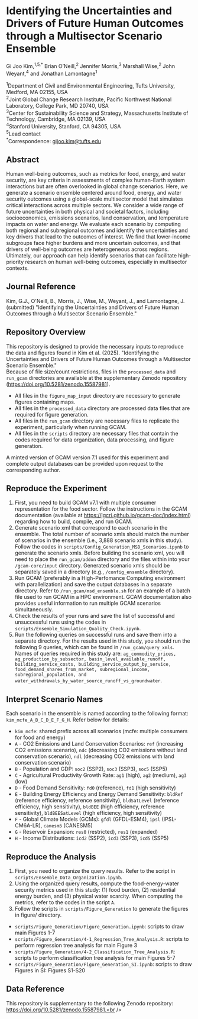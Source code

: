 # Identifying the Uncertainties and Drivers of Future Human Outcomes through a Multisector Scenario Ensemble
Gi Joo Kim,<sup>1,5,*</sup> Brian O’Neill,<sup>2</sup> Jennifer Morris,<sup>3</sup> Marshall Wise,<sup>2</sup> John Weyant,<sup>4</sup> and Jonathan Lamontagne<sup>1</sup>

<sup>1</sup>Department of Civil and Environmental Engineering, Tufts University, Medford, MA 02155, USA<br />
<sup>2</sup>Joint Global Change Research Institute, Pacific Northwest National Laboratory, College Park, MD 20740, USA<br />
<sup>3</sup>Center for Sustainability Science and Strategy, Massachusetts Institute of Technology, Cambridge, MA 02139, USA<br />
<sup>4</sup>Stanford University, Stanford, CA 94305, USA<br />
<sup>5</sup>Lead contact<br />
<sup>*</sup>Correspondence: gijoo.kim@tufts.edu<br />


## Abstract
Human well-being outcomes, such as metrics for food, energy, and water security, are key criteria in assessments of complex human-Earth system interactions but are often overlooked in global change scenarios. Here, we generate a scenario ensemble centered around food, energy, and water security outcomes using a global-scale multisector model that simulates critical interactions across multiple sectors. We consider a wide range of future uncertainties in both physical and societal factors, including socioeconomics, emissions scenarios, land conservation, and temperature impacts on water and energy. We evaluate each scenario by computing both regional and subregional outcomes and identify the uncertainties and key drivers that lead to the outcomes of interest. We find that lower-income subgroups face higher burdens and more uncertain outcomes, and that drivers of well-being outcomes are heterogeneous across regions. Ultimately, our approach can help identify scenarios that can facilitate high-priority research on human well-being outcomes, especially in multisector contexts.


## Journal Reference
Kim, G.J., O'Neill, B., Morris, J., Wise, M., Weyant, J., and Lamontagne, J. (submitted) "Identifying the Uncertainties and Drivers of Future Human Outcomes through a Multisector Scenario Ensemble."


## Repository Overview
This repository is designed to provide the necessary inputs to reproduce the data and figures found in Kim et al. (2025). "Identifying the Uncertainties and Drivers of Future Human Outcomes through a Multisector Scenario Ensemble."<br />
Because of file size/count restrictions, files in the ```processed_data``` and ```run_gcam``` directories are available at the supplementary Zenodo repository (https://doi.org/10.5281/zenodo.15587981).<br />
* All files in the ```figure_map_input``` directory are necessary to generate figures containing maps.<br />
* All files in the ```processed_data``` directory are processed data files that are required for figure generation.<br />
* All files in the ```run_gcam``` directory are necessary files to replicate the experiment, particularly when running GCAM.<br />
* All files in the ```scripts``` directory are necessary files that contain the codes required for data organization, data processing, and figure generation.<br />

A minted version of GCAM version 7.1 used for this experiment and complete output databases can be provided upon request to the corresponding author.<br />

## Reproduce the Experiment
1) First, you need to build GCAM v7.1 with multiple consumer representation for the food sector. Follow the instructions in the GCAM documentation (available at https://jgcri.github.io/gcam-doc/index.html) regarding how to build, compile, and run GCAM.
2) Generate scenario xml that correspond to each scenario in the ensemble. The total number of scenario xmls should match the number of scenarios in the ensemble (i.e., 3,888 scenario xmls in this study). Follow the codes in ```scripts/Config_Generation_MSD_Scenarios.ipynb``` to generate the scenario xmls. Before building the scenario xml, you will need to place the ```run_gcam/addon``` directory and the files within into your ```/gcam-core/input``` directory. Generated scenario xmls should be separately saved in a directory (e.g., ```/config_ensemble``` directory). 
3) Run GCAM (preferably in a High-Perfomance Computing environment with parallelization) and save the output databases in a separate directory. Refer to ```/run_gcam/msd_ensemble.sh``` for an example of a batch file used to run GCAM in a HPC environment. GCAM documentation also provides useful information to run multiple GCAM scenarios simultaneously.
4) Check the results of your runs and save the list of successful and unsuccessful runs using the codes in ```scripts/Ensemble_Simulation_Quality_Check.ipynb```.
5) Run the following queries on successful runs and save them into a separate directory. For the results used in this study, you should run the following 9 queries, which can be found in ```/run_gcam/query_xmls```.<br />
Names of queries required in this study are: ```ag_commodity_prices, ag_production_by_subsector, basin_level_available_runoff, building_service_costs, building_service_output_by_service, food_demand_shares_from_market, subregional_income, subregional_population, and water_withdrawals_by_water_source_runoff_vs_groundwater```.


## Interpret Scenario Names
Each scenario in the ensemble is named according to the following format: ```kim_mcfe_A_B_C_D_E_F_G_H```. Refer below for details:
* ```kim_mcfe```: shared prefix across all scenarios (mcfe: multiple consumers for food and energy)
* ```A``` - CO2 Emissions and Land Conservation Scenarios: ```ref``` (increasing CO2 emissions scenario), ```ndc``` (decreasing CO2 emissions without land conservation scenario), ```ndl``` (decreasing CO2 emissions with land conservation scenario)
* ```B``` - Population and GDP: ```soc2``` (SSP2), ```soc3``` (SSP3), ```soc5``` (SSP5)
* ```C``` - Agricultural Productivity Growth Rate: ```ag1``` (high), ```ag2``` (medium), ```ag3``` (low)
* ```D``` - Food Demand Sensitivity: ```fd0``` (reference), ```fd1``` (high sensitivity)
* ```E``` - Building Energy Efficiency and Energy Demand Sensitivity: ```bldRef``` (reference efficiency, reference sensitivity), ```bldSatLevel``` (reference efficiency, high sensitivity), ```bldBEE``` (high efficiency, reference sensitivity), ```bldBEESatLevel``` (high efficiency, high sensitivity)
* ```F``` - Global Climate Models (GCMs): ```gfdl``` (GFDL-ESM4), ```ipsl``` (IPSL-CM6A-LR), ```canesm5``` (CANESM5)
* ```G``` - Reservoir Expansion: ```res0``` (restricted), ```res1``` (expanded)
* ```H``` - Income Distributions: ```icd2``` (SSP2), ```icd3``` (SSP3), ```icd5``` (SSP5)


## Reproduce the Analysis
1) First, you need to organize the query results. Refer to the script in ```scripts/Ensemble_Data_Organization.ipynb```.
2) Using the organized query results, compute the food-energy-water security metrics used in this study: (1) food burden, (2) residential energy burden, and (3) physical water scarcity. When computing the metrics, refer to the codes in the script ```A```. 
3) Follow the scripts in ```scripts/Figure_Generation``` to generate the figures in figure/ directory.
* ```scripts/Figure_Generation/Figure_Generation.ipynb```: scripts to draw main Figures 1-7
* ```scripts/Figure_Generation/4-1_Regression_Tree_Analysis.R```: scripts to perform regression tree analysis for main Figure 3
* ```scripts/Figure_Generation/4-2_Classification_Tree_Analysis.R```: scripts to perform classification tree analysis for main Figures 5-7
* ```scripts/Figure_Generation/Figure_Generation_SI.ipynb```: scripts to draw Figures in SI: Figures S1-S20

## Data Reference
This repository is supplementary to the following Zenodo repository: https://doi.org/10.5281/zenodo.15587981.<br />

